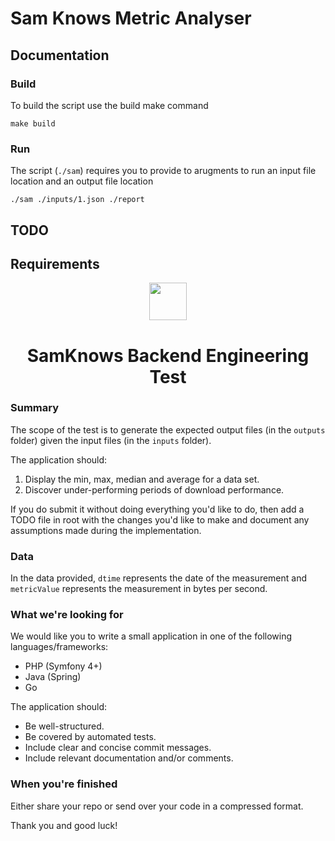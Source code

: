 # Sam Knows Metric Analyser 

## Documentation

### Build

To build the script use the build make command

```
make build
```

### Run

The script (`./sam`) requires you to provide to arugments to run an input file location and an output file location

```
./sam ./inputs/1.json ./report
```

## TODO

## Requirements


<div align="center">
  <img src="https://samknows.com/img/sk-logo.svg" align="center" width="60">
  <h1 align="center">SamKnows Backend Engineering Test</h1>
</div>

### Summary

The scope of the test is to generate the expected output files (in the `outputs` folder) given the input files (in the `inputs` folder).

The application should:
1. Display the min, max, median and average for a data set.
2. Discover under-performing periods of download performance.

If you do submit it without doing everything you'd like to do, then add a TODO file in root with the changes
you'd like to make and document any assumptions made during the implementation.

### Data
In the data provided, `dtime` represents the date of the measurement and `metricValue` represents 
the measurement in bytes per second.

### What we're looking for

We would like you to write a small application in one of the following languages/frameworks:
- PHP (Symfony 4+)
- Java (Spring)
- Go

The application should:

- Be well-structured.
- Be covered by automated tests.
- Include clear and concise commit messages.
- Include relevant documentation and/or comments.


### When you're finished

Either share your repo or send over your code in a compressed format.


Thank you and good luck!
